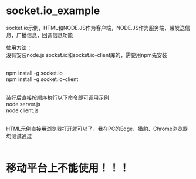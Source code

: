 # socket.io_example
socket.io示例，HTML和NODE.JS作为客户端，NODE.JS作为服务端，带发送信息，广播信息，回调信息功能

使用方法：
<br>
没有安装node.js socket.io和socket.io-client库的，需要用npm先安装
<br><br>

npm install -g socket.io
<br>
npm install -g socket.io-client
<br><br>

装好后直接按顺序执行以下命令即可调用示例
<br>
node server.js
<br>
node client.js
<br><br>

HTML示例直接用浏览器打开就可以了，我在PC的Edge、猎豹、Chrome浏览器均测试通过
<br><br>
# 移动平台上不能使用！！！
